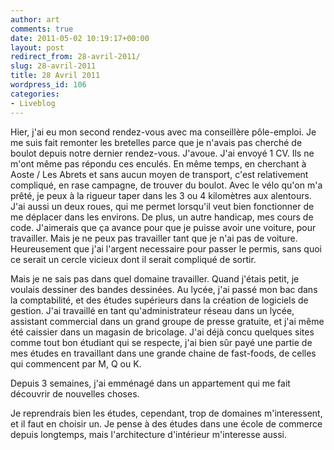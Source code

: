 ```yaml
---
author: art
comments: true
date: 2011-05-02 10:19:17+00:00
layout: post
redirect_from: 28-avril-2011/
slug: 28-avril-2011
title: 28 Avril 2011
wordpress_id: 106
categories:
- Liveblog
---
```


Hier, j'ai eu mon second rendez-vous avec ma conseillère pôle-emploi. Je me suis fait remonter les bretelles parce que je n'avais pas cherché de boulot depuis notre dernier rendez-vous. J'avoue. J'ai envoyé 1 CV. Ils ne m'ont même pas répondu ces enculés. En même temps, en cherchant à Aoste / Les Abrets et sans aucun moyen de transport, c'est relativement compliqué, en rase campagne, de trouver du boulot. Avec le vélo qu'on m'a prêté, je peux à la rigueur taper dans les 3 ou 4 kilomètres aux alentours. J'ai aussi un deux roues, qui me permet lorsqu'il veut bien fonctionner de me déplacer dans les environs. De plus, un autre handicap, mes cours de code. J'aimerais que ça avance pour que je puisse avoir une voiture, pour travailler. Mais je ne peux pas travailler tant que je n'ai pas de voiture. Heureusement que j'ai l'argent necessaire pour passer le permis, sans quoi ce serait un cercle vicieux dont il serait compliqué de sortir.

Mais je ne sais pas dans quel domaine travailler. Quand j'étais petit, je voulais dessiner des bandes dessinées. Au lycée, j'ai passé mon bac dans la comptabilité, et des études supérieurs dans la création de logiciels de gestion. J'ai travaillé en tant qu'administrateur réseau dans un lycée, assistant commercial dans un grand groupe de presse gratuite, et j'ai même été caissier dans un magasin de bricolage. J'ai déjà concu quelques sites comme tout bon étudiant qui se respecte, j'ai bien sûr payé une partie de mes études en travaillant dans une grande chaine de fast-foods, de celles qui commencent par M, Q ou K.

Depuis 3 semaines, j'ai emménagé dans un appartement qui me fait découvrir de nouvelles choses.

Je reprendrais bien les études, cependant, trop de domaines m'interessent, et il faut en choisir un. Je pense à des études dans une école de commerce depuis longtemps, mais l'architecture d'intérieur m'interesse aussi.
